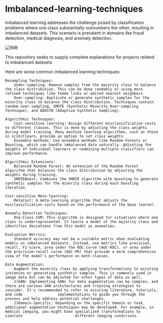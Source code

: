 # Imbalanced-learning-techniques

Imbalanced learning addresses the challenge posed by classification problems where one class substantially outnumbers the other, resulting in imbalanced datasets. This scenario is prevalent in domains like fraud detection, medical diagnosis, and anomaly detection.

![IMB](https://amlgolabs.com/wp-content/uploads/2023/08/Copy-of-Power-BI-Card-Visual-With-Conditional-Formatting.jpg)

This repository seeks to supply complete explanations for projects related to imbalanced datasets.

Here are some common imbalanced learning techniques:

    Resampling Techniques:
        Under-sampling: Remove samples from the majority class to balance the class distribution. This can be done randomly or using more refined techniques like Tomek links or edited nearest neighbors.
        Over-sampling: Duplicate or generate synthetic samples for the minority class to balance the class distribution. Techniques contain random over-sampling, SMOTE (Synthetic Minority Over-sampling Technique), and ADASYN (Adaptive Synthetic Sampling).

    Algorithmic Techniques:
        Cost-sensitive learning: Assign different misclassification costs to different classes. This is done by adjusting the class weights during model training. Many machine learning algorithms, such as those in scikitlearn, provide an option to set class weights.
        Ensemble methods: Use ensemble methods like Random Forests or Boosting, which can handle imbalanced data naturally. Adjusting the weights of individual learners or combining multiple classifiers can improve performance.

    Algorithmic Extensions:
        Balanced Random Forest: An extension of the Random Forest algorithm that balances the class distribution by adjusting the weights during training.
        SMOTEBoost: Combines the SMOTE algorithm with boosting to generate synthetic samples for the minority class during each boosting iteration.

    Cost-sensitive Meta-learning:
        MetaCost: A meta-learning algorithm that adjusts the misclassification costs based on the performance of the base learner.

    Anomaly Detection Techniques:
        One-Class SVM: This algorithm is designed for situations where one class is underrepresented. It learns a model of the majority class and identifies deviations from this model as anomalies.

    Evaluation Metrics:
        Standard accuracy may not be a suitable metric when evaluating models on imbalanced datasets. Instead, use metrics like precision, recall, F1-score, area under the ROC curve (AUC-ROC), or area under the precision-recall curve (AUC-PR) that provide a more comprehensive view of the model's performance on both classes.

    Data Augmentation:
        Augment the minority class by applying transformations to existing instances or generating synthetic samples. This is commonly used in image data but can be adjusted for other types of data as well.
        1)GAN: Implementing GANs for data augmentation can be complex, and there are various GAN architectures and training strategies to consider. It's recommended to refer to existing literature, tutorials, and code                implementations to guide you through the process and help address potential challenges.
        2)Domain-Specific: Depending on the specific domain or task, additional augmentation techniques may be developed. For example, in medical imaging, you might have specialized transformations to simulate                        different imaging conditions.
